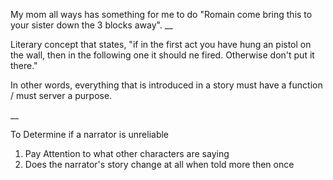My mom all ways has something for me to do "Romain come bring this to your sister down the 3 blocks away".
__

Literary concept that states, "if in the first act you have hung an  pistol on the wall, then in the following one it should ne fired. Otherwise don't put it there."

In other words, everything that is introduced in a story must have a function / must server a purpose.

__

To Determine if a narrator is unreliable
1. Pay Attention to what other characters are saying
2. Does the narrator's story change at all when told more then once